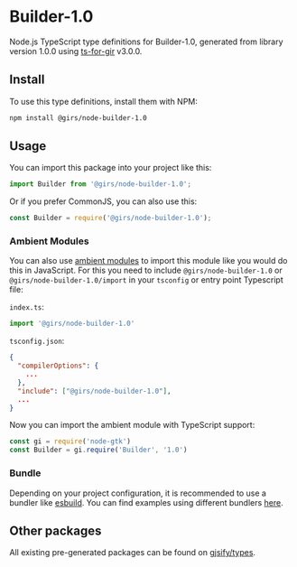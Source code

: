 
# Builder-1.0

Node.js TypeScript type definitions for Builder-1.0, generated from library version 1.0.0 using [ts-for-gir](https://github.com/gjsify/ts-for-gir) v3.0.0.


## Install

To use this type definitions, install them with NPM:
```bash
npm install @girs/node-builder-1.0
```

## Usage

You can import this package into your project like this:
```ts
import Builder from '@girs/node-builder-1.0';
```

Or if you prefer CommonJS, you can also use this:
```ts
const Builder = require('@girs/node-builder-1.0');
```

### Ambient Modules

You can also use [ambient modules](https://github.com/gjsify/ts-for-gir/tree/main/packages/cli#ambient-modules) to import this module like you would do this in JavaScript.
For this you need to include `@girs/node-builder-1.0` or `@girs/node-builder-1.0/import` in your `tsconfig` or entry point Typescript file:

`index.ts`:
```ts
import '@girs/node-builder-1.0'
```

`tsconfig.json`:
```json
{
  "compilerOptions": {
    ...
  },
  "include": ["@girs/node-builder-1.0"],
  ...
}
```

Now you can import the ambient module with TypeScript support: 

```ts
const gi = require('node-gtk')
const Builder = gi.require('Builder', '1.0')
```


### Bundle

Depending on your project configuration, it is recommended to use a bundler like [esbuild](https://esbuild.github.io/). You can find examples using different bundlers [here](https://github.com/gjsify/ts-for-gir/tree/main/examples).

## Other packages

All existing pre-generated packages can be found on [gjsify/types](https://github.com/gjsify/types).

